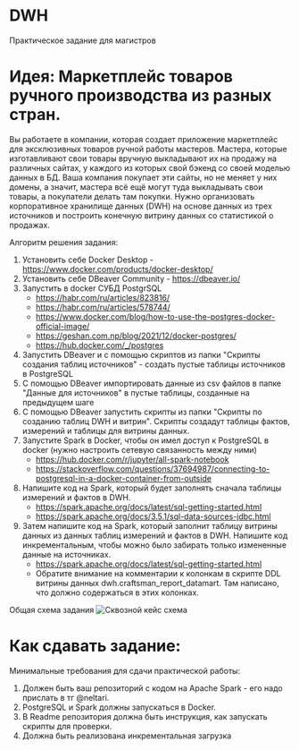 # DWH
Практическое задание для магистров

# Идея: Маркетплейс товаров ручного производства из разных стран.

Вы работаете в компании, которая создает приложение маркетплейс для эксклюзивных товаров ручной работы мастеров. Мастера, которые изготавливают свои товары вручную выкладывают их на продажу на различных сайтах, у каждого из которых свой бэкенд со своей моделью данных в БД. Ваша компания покупает эти сайты, но не меняет у них домены, а значит, мастера всё ещё могут туда выкладывать свои товары, а покупатели делать там покупки. Нужно организовать корпоративное хранилище данных (DWH) на основе данных из трех источников и построить конечную витрину данных со статистикой о продажах.

Алгоритм решения задания:
1. Установить себе Docker Desktop - https://www.docker.com/products/docker-desktop/ 
2. Установить себе DBeaver Community - https://dbeaver.io/
3. Запустить в docker СУБД PostgrSQL
   - https://habr.com/ru/articles/823816/
   - https://habr.com/ru/articles/578744/
   - https://www.docker.com/blog/how-to-use-the-postgres-docker-official-image/
   - https://geshan.com.np/blog/2021/12/docker-postgres/
   - https://hub.docker.com/_/postgres
4. Запустить DBeaver и с помощью скриптов из папки "Cкрипты создания таблиц источников" - создать пустые таблицы источников в PostgreSQL
5. С помощью DBeaver импортировать данные из csv файлов в папке "Данные для источников" в пустые таблицы, созданные на предыдущем шаге
6. С помощью DBeaver запустить скрипты из папки "Скрипты по созданию таблиц DWH и витрин". Скрипты создадут таблицы фактов, измерений и таблицы для витрины данных.
7. Запустите Spark в Docker, чтобы он имел доступ к PostgreSQL в docker (нужно настроить сетевую связанность между ними)
   - https://hub.docker.com/r/jupyter/all-spark-notebook
   - https://stackoverflow.com/questions/37694987/connecting-to-postgresql-in-a-docker-container-from-outside
8. Напишите код на Spark, который будет заполнять сначала таблицы измерений и фактов в DWH.
   - https://spark.apache.org/docs/latest/sql-getting-started.html
   - https://spark.apache.org/docs/3.5.1/sql-data-sources-jdbc.html
9. Затем напишите код на Spark, который заполнит таблицу витрины данных из данных таблиц измерений и фактов в DWH. Напишите код инкрементальным, чтобы можно было забирать только измененные данные на источниках.
   - https://spark.apache.org/docs/latest/sql-getting-started.html
   - Обратите внимание на комментарии к колонкам в скрипте DDL витрины данных dwh.craftsman_report_datamart. Там написано, что должно содержаться в этих колонках.

Общая схема задания
![Сквозной кейс схема](https://github.com/user-attachments/assets/3d057216-7b96-4bca-a75e-83f3ea5d9696)


# Как сдавать задание:

Минимальные требования для сдачи практической работы:
1. Должен быть ваш репозиторий с кодом на Apache Spark - его надо прислать в тг @neltari.
2. PostgreSQL и Spark должны запускаться в Docker.
3. В Readme репозитория должна быть инструкция, как запускать скрипты для проверки.
4. Должна быть реализована инкрементальная загрузка

